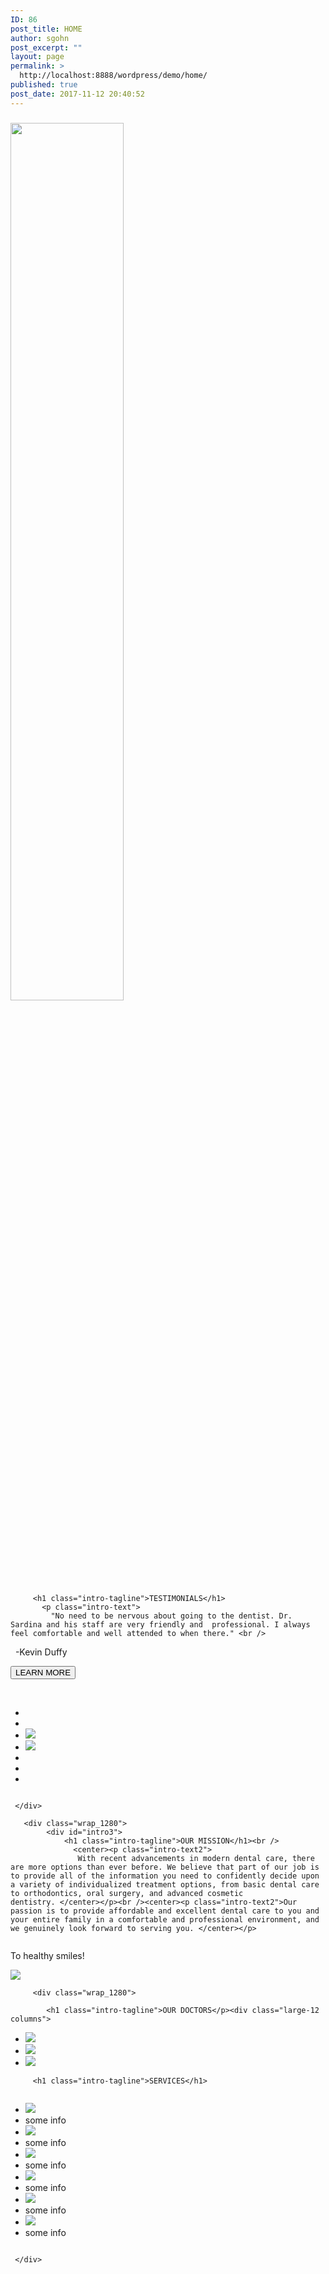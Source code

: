 ```yaml
---
ID: 86
post_title: HOME
author: sgohn
post_excerpt: ""
layout: page
permalink: >
  http://localhost:8888/wordpress/demo/home/
published: true
post_date: 2017-11-12 20:40:52
---
```

<div class="backgroundbricks">
    <div id="intro">
       <div class="wrap_1280">
          <div class="space"></div>
          <h3 class="intro-tagline"></h1>
         <div class="space"></div>
         <div class="logo_image1"><img src="http://localhost:8888/wordpress/demo/wp-content/uploads/2017/10/cropped-Logo_vFinal.png" alt="" width="60%"  class="alignnone size-full wp-image-57" />
        </div>
     </div>
  </div>
    <div id="intro2">
     <div class="wrap_1280">
      
         <h1 class="intro-tagline">TESTIMONIALS</h1>
           <p class="intro-text">
             "No need to be nervous about going to the dentist. Dr. Sardina and his staff are very friendly and  professional. I always feel comfortable and well attended to when there." <br />
            -Kevin Duffy </p> <div class="totheright"><button>LEARN MORE</button></div><br />
<div class="large-12 columns">

<ul class="clearing-thumbs small-block-grid-1 medium-block-grid-6 large-block-grid-6" data-clearing>
<li></li>
<li></li>
<li>
<a href="https://placehold.it/100x100&text=[img]"><img class="doctorphoto" data-caption="caption here..." src="https://placehold.it/100x100&text=[img]"></a></img>
</li>
<li>
<a href="https://placehold.it/100x100&text=[img]"><img class="doctorphoto" data-caption="caption 2 here..." src="https://placehold.it/100x100&text=[img]"></a>
</li>
<li></li><li></li><li></li>
</ul>
</div>
     
     </div>
   </div>
 
 
       <div class="wrap_1280">
            <div id="intro3">
                <h1 class="intro-tagline">OUR MISSION</h1><br />
                  <center><p class="intro-text2">
                   With recent advancements in modern dental care, there are more options than ever before. We believe that part of our job is to provide all of the information you need to confidently decide upon a variety of individualized treatment options, from basic dental care to orthodontics, oral surgery, and advanced cosmetic dentistry. </center></p><br /><center><p class="intro-text2">Our passion is to provide affordable and excellent dental care to you and your entire family in a comfortable and professional environment, and we genuinely look forward to serving you. </center></p>
<div class="row">
<div class="large-6 columns">
<p class="intro-text">To healthy smiles!</p>
</div>
<div class="large-6 columns">
<img src="https://placehold.it/400x250&text=[img]">
</div>
</div>
            </div>
           </div>
       </div>


    
         <div class="wrap_1280">
    
            <h1 class="intro-tagline">OUR DOCTORS</p><div class="large-12 columns">

<ul class="clearing-thumbs small-block-grid-1 medium-block-grid-3 large-block-grid-3" data-clearing>

<li>
<a href="https://placehold.it/300x300&text=[img]"><img class="doctorphoto" data-caption="caption here..." src="https://placehold.it/300x300&text=[img]"></a></img>
</li>
<li>
<a href="https://placehold.it/300x300&text=[img]"><img class="doctorphoto" data-caption="caption 2 here..." src="https://placehold.it/300x300&text=[img]"></a>
</li>
<li>
<a href="https://placehold.it/300x300&text=[img]"><img class="doctorphoto" data-caption="caption 3 here..." src="https://placehold.it/300x300&text=[img]"></a>
</li>
</ul>
</div>
</div>
<div id="intro2">
     <div class="wrap_1280">
      
         <h1 class="intro-tagline">SERVICES</h1>
          
<div class="large-12 columns">
<ul class="clearing-thumbs small-block-grid-2 medium-block-grid-6 large-block-grid-6" data-clearing>
<li><a href="https://placehold.it/175x175&text=[img]"><img class="doctorphoto" data-caption="caption here..." src="https://placehold.it/175x175&text=[img]"></a></li>
<li>some info</li>
<li><a href="https://placehold.it/175x175&text=[img]"><img class="doctorphoto" data-caption="caption here..." src="https://placehold.it/175x175&text=[img]"></a></img>
</li>
<li>some info
</li>
    <li><a href="https://placehold.it/175x175&text=[img]"><img class="doctorphoto" data-caption="caption here..." src="https://placehold.it/175x175&text=[img]"></a></li>
<li>some info</li>
  <li><a href="https://placehold.it/175x175&text=[img]"><img class="doctorphoto" data-caption="caption here..." src="https://placehold.it/175x175&text=[img]"></a></li>
<li>some info
</li>
 <li><a href="https://placehold.it/175x175&text=[img]"><img class="doctorphoto" data-caption="caption here..." src="https://placehold.it/175x175&text=[img]"></a></li>
<li>some info
</li> <li><a href="https://placehold.it/175x175&text=[img]"><img class="doctorphoto" data-caption="caption here..." src="https://placehold.it/175x175&text=[img]"></a></li>
<li>some info
</li>
</ul>
</div>
     
     </div>
   </div>

         

   
</div>
<!--#intro-->
<script type="text/javascript">

   jQuery(document).ready(function(){

	jQuery('#intro').parallax("50%", 0.8);

   });

</script>
<head>
<meta charset="utf-8">

<meta name="viewport" content="width=device-width, initial-scale=1.0">
<title>Foundation 5</title>

<link rel="stylesheet" href="https://cdnjs.cloudflare.com/ajax/libs/foundation/5.5.3/css/normalize.min.css">
<link rel="stylesheet" href="https://cdnjs.cloudflare.com/ajax/libs/foundation/5.5.3/css/foundation.min.css">
<link href='https://cdnjs.cloudflare.com/ajax/libs/foundicons/3.0.0/foundation-icons.css' rel='stylesheet' type='text/css'>

<script src="https://cdnjs.cloudflare.com/ajax/libs/modernizr/2.8.3/modernizr.min.js"></script>
</head>
<body>


<script src="https://code.jquery.com/jquery-2.1.4.min.js"></script>
<script src="https://cdnjs.cloudflare.com/ajax/libs/foundation/5.5.3/js/foundation.min.js"></script>
<script>
      $(document).foundation();
    </script>
</body>